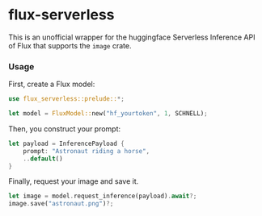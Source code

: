 # flux-serverless
 
This is an unofficial wrapper for the huggingface Serverless Inference API of Flux that supports the `image` crate.

### Usage
First, create a Flux model:

```rust
use flux_serverless::prelude::*;

let model = FluxModel::new("hf_yourtoken", 1, SCHNELL);
```

Then, you construct your prompt:
```rust
let payload = InferencePayload {
    prompt: "Astronaut riding a horse",
    ..default()
}
```

Finally, request your image and save it.

```rust
let image = model.request_inference(payload).await?;
image.save("astronaut.png")?;
```